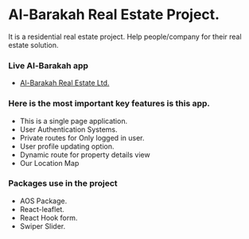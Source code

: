 # Al-Barakah Real Estate Project.

It is a residential real estate project. Help people/company for their real estate solution.

### Live Al-Barakah app

- [Al-Barakah Real Estate Ltd.](https://al-barakah.web.app/)

### Here is the most important key features is this app.

- This is a single page application.
- User Authentication Systems.
- Private routes for Only logged in user.
- User profile updating option.
- Dynamic route for property details view
- Our Location Map

### Packages use in the project

- AOS Package.
- React-leaflet.
- React Hook form.
- Swiper Slider.
